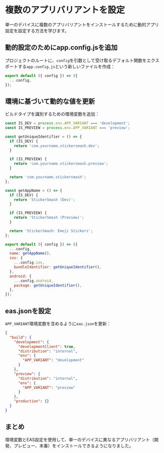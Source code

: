 # 複数のアプリバリアントを設定

単一のデバイスに複数のアプリバリアントをインストールするために動的アプリ設定を設定する方法を学びます。

## 動的設定のためにapp.config.jsを追加

プロジェクトのルートに、`config`を引数として受け取るデフォルト関数をエクスポートする`app.config.js`という新しいファイルを作成：

```javascript
export default ({ config }) => ({
  ...config,
});
```

## 環境に基づいて動的な値を更新

ビルドタイプを識別するための環境変数を追加：

```javascript
const IS_DEV = process.env.APP_VARIANT === 'development';
const IS_PREVIEW = process.env.APP_VARIANT === 'preview';

const getUniqueIdentifier = () => {
  if (IS_DEV) {
    return 'com.yourname.stickersmash.dev';
  }

  if (IS_PREVIEW) {
    return 'com.yourname.stickersmash.preview';
  }

  return 'com.yourname.stickersmash';
};

const getAppName = () => {
  if (IS_DEV) {
    return 'StickerSmash (Dev)';
  }

  if (IS_PREVIEW) {
    return 'StickerSmash (Preview)';
  }

  return 'StickerSmash: Emoji Stickers';
};

export default ({ config }) => ({
  ...config,
  name: getAppName(),
  ios: {
    ...config.ios,
    bundleIdentifier: getUniqueIdentifier(),
  },
  android: {
    ...config.android,
    package: getUniqueIdentifier(),
  },
});
```

## eas.jsonを設定

`APP_VARIANT`環境変数を含めるように`eas.json`を更新：

```json
{
  "build": {
    "development": {
      "developmentClient": true,
      "distribution": "internal",
      "env": {
        "APP_VARIANT": "development"
      }
    },
    "preview": {
      "distribution": "internal",
      "env": {
        "APP_VARIANT": "preview"
      }
    },
    "production": {}
  }
}
```

## まとめ

環境変数とEAS設定を使用して、単一のデバイスに異なるアプリバリアント（開発、プレビュー、本番）をインストールできるようになりました。
